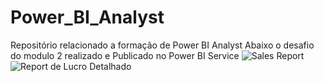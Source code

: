 # Power_BI_Analyst

Repositório relacionado a formação de Power BI Analyst
Abaixo o desafio do modulo 2 realizado e Publicado no Power BI Service 
![Sales Report](https://github.com/IsaacFn-ark/power_bi_analyst/assets/57020769/89958269-05a8-41e7-84dd-c440f6b03d35)
![Report de Lucro Detalhado](https://github.com/IsaacFn-ark/power_bi_analyst/assets/57020769/c72bf90b-f62f-4f6b-9a2b-3e30853066ec)
